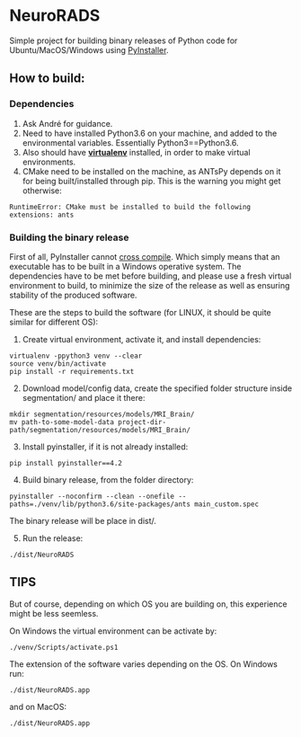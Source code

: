 # NeuroRADS

Simple project for building binary releases of Python code for Ubuntu/MacOS/Windows using [PyInstaller](https://github.com/pyinstaller/pyinstaller).


## How to build:

### Dependencies

1. Ask André for guidance.
2. Need to have installed Python3.6 on your machine, and added to the environmental variables. Essentially Python3==Python3.6.
3. Also should have [**virtualenv**](https://pypi.org/project/virtualenv/) installed, in order to make virtual environments.
4. CMake need to be installed on the machine, as ANTsPy depends on it for being built/installed through pip. This is the warning you might get otherwise:
```
RuntimeError: CMake must be installed to build the following extensions: ants
```

### Building the binary release

First of all, PyInstaller cannot [cross compile](https://realpython.com/pyinstaller-python/#limitations). Which simply means that an executable has to be built in a Windows operative system. The dependencies have to be met before building, and please use a fresh virtual environment to build, to minimize the size of the release as well as ensuring stability of the produced software.

These are the steps to build the software (for LINUX, it should be quite similar for different OS):

1. Create virtual environment, activate it, and install dependencies:
```
virtualenv -ppython3 venv --clear
source venv/bin/activate
pip install -r requirements.txt
```

2. Download model/config data, create the specified folder structure inside segmentation/ and place it there:
```
mkdir segmentation/resources/models/MRI_Brain/
mv path-to-some-model-data project-dir-path/segmentation/resources/models/MRI_Brain/
```

3. Install pyinstaller, if it is not already installed:
```
pip install pyinstaller==4.2
```

4. Build binary release, from the folder directory:
```
pyinstaller --noconfirm --clean --onefile --paths=./venv/lib/python3.6/site-packages/ants main_custom.spec
```

The binary release will be place in dist/.

5. Run the release:
```
./dist/NeuroRADS
```

## TIPS

But of course, depending on which OS you are building on, this experience might be less seemless.

On Windows the virtual environment can be activate by:
```
./venv/Scripts/activate.ps1
```

The extension of the software varies depending on the OS. On Windows run:
```
./dist/NeuroRADS.app
```

and on MacOS:
```
./dist/NeuroRADS.app
```





